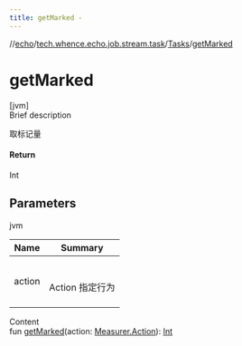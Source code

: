 ```yaml
---
title: getMarked -
---
```

//[echo](../../index.md)/[tech.whence.echo.job.stream.task](../index.md)/[Tasks](index.md)/[getMarked](get-marked.md)



# getMarked  
[jvm]  
Brief description  


取标记量



#### Return  


Int



## Parameters  
  
jvm  
  
|  Name|  Summary| 
|---|---|
| action| <br><br>Action 指定行为<br><br>
  
  
Content  
fun [getMarked](get-marked.md)(action: [Measurer.Action](../../tech.whence.echo.job.stream.work/-measurer/-action/index.md)): [Int](https://kotlinlang.org/api/latest/jvm/stdlib/kotlin/-int/index.html)  



